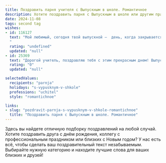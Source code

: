 ```yaml
---
title: Поздравить парня учителя с Выпускным в школе. Романтичное
description: Хотите поздравить парня с Выпускным в школе или другим праздником? Наш ИИ создаст незабываемое поздравление, а вы обязательно выделитесь среди других.  
date: 2024-11-08
tags: second tag
wishes:
- id: 116127
  text: "Мой любимый, сегодня твой выпускной –  день, когда закрывается одна дверь и открываются тысячи новых возможностей.  Твой путь учителя только начинается, и я знаю, что ты будешь лучшим,  словно солнце, согревающим сердца своих учеников.  Ты – мой вдохновение, моя гордость,  и я с нетерпением жду всего, что нас ждёт впереди. Поздравляю тебя с этим важным днём, мой дорогой!
  "
  rating: "undefined"
  updated: "null"
- id: 25369
  text: "Дорогой учитель, поздравляю тебя с этим прекрасным днем! Выпускной - это не просто праздник, это символ твоего упорного труда и неиссякаемой любви к своему делу. Ты вдохновлял нас, учил и поддерживал на протяжении всех лет, и сегодня мы с радостью делимся с тобой этим моментом. Пусть каждый день приносит тебе новые успехи и радостные встречи. Спасибо за твою мудрость и терпение. С теплом и благодарностью, твой ученик."
  rating: "0"
  updated: "null"

selectedValues:
  recipients: "parnja"
  holidays: "s-vypusknym-v-shkole"
  professions: "uchitel"
  style: "romantichnoe"

links:
- slug: "pozdravit-parnja-s-vypusknym-v-shkole-romantichnoe"
  title: "Поздравить парня с Выпускным в школе. Романтичное"
---
```


Здесь вы найдете отличную подборку поздравлений на любой случай. 
Хотите поздравить друга с днём рождения, коллегу с профессиональным праздником или близких с Новым годом? У нас есть всё, чтобы сделать ваш поздравительный текст незабываемым. Выбирайте нужную категорию и находите лучшие слова для ваших близких и друзей!
